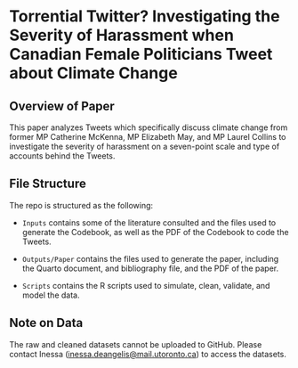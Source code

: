 # Torrential Twitter? Investigating the Severity of Harassment when Canadian Female Politicians Tweet about Climate Change

## Overview of Paper
This paper analyzes Tweets which specifically discuss climate change from former MP Catherine McKenna, MP Elizabeth May, and MP Laurel Collins to investigate the severity of harassment on a seven-point scale and type of accounts behind the Tweets. 

## File Structure

The repo is structured as the following:

-   `Inputs` contains some of the literature consulted and the files used to generate the Codebook, as well as the PDF of the Codebook to code the Tweets.
    
-   `Outputs/Paper` contains the files used to generate the paper, including the Quarto document, and bibliography file, and the PDF of the paper.

-   `Scripts` contains the R scripts used to simulate, clean, validate, and model the data.

## Note on Data
The raw and cleaned datasets cannot be uploaded to GitHub. Please contact Inessa (inessa.deangelis@mail.utoronto.ca) to access the datasets. 
